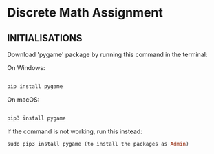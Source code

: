 # Discrete Math Assignment

## INITIALISATIONS

Download 'pygame' package by running this command in the terminal:

On Windows:
```ruby

pip install pygame

```

On macOS:
```ruby

pip3 install pygame

```

If the command is not working, run this instead:

```ruby
sudo pip3 install pygame (to install the packages as Admin)
```
